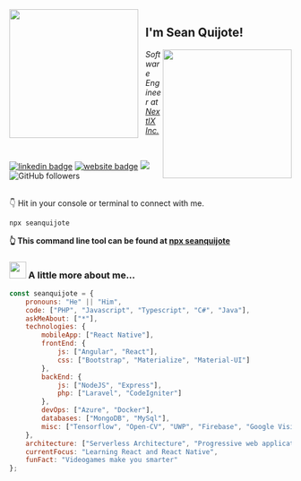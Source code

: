 <img align='left' src="https://media.giphy.com/media/Nx0rz3jtxtEre/giphy.gif" width="230" style="padding-right: 10px;">
<h2 style="padding-top: -20px;">
    I'm Sean Quijote!
    <!-- <img src="https://media.giphy.com/media/fHFY9R9aP76BPF5Fso/giphy.gif" width="30"> -->
</h2>
<img align='right' src="https://media.giphy.com/media/M9gbBd9nbDrOTu1Mqx/giphy.gif" width="230">
<p>
    <em>
        Software Engineer at 
        <a href="https://www.nextixsystems.com/">NextIX Inc.</a>
        <!-- <img src="https://media.giphy.com/media/ZEUODEtQiUZWGg6IHR/giphy.gif" width="30" style="position: absolute;"> -->
    </em>
</p>
<br />

[![linkedin badge](https://img.shields.io/badge/Sean_Quijote-blue?style=flat&logo=linkedin)](https://www.linkedin.com/in/seanquijote/)
[![website badge](https://img.shields.io/badge/Website-30302f?style=flat&logo=angular)](https://seanquijote.github.io/)
![](https://visitor-badge.glitch.me/badge?page_id=seanquijote.seanquijote)
![GitHub followers](https://img.shields.io/github/followers/seanquijote?label=Follow&style=social)


<br/>
👇 Hit in your console or terminal to connect with me.

```bash
npx seanquijote
```
**👆 This command line tool can be found at [npx seanquijote](https://github.com/seanquijote/npx-card)**

### <img src="https://media.giphy.com/media/fHFY9R9aP76BPF5Fso/giphy.gif" width="30"> A little more about me... 

```javascript
const seanquijote = {
    pronouns: "He" || "Him",
    code: ["PHP", "Javascript", "Typescript", "C#", "Java"],
    askMeAbout: ["*"],
    technologies: {
        mobileApp: ["React Native"],
        frontEnd: {
            js: ["Angular", "React"],
            css: ["Bootstrap", "Materialize", "Material-UI"]
        },
        backEnd: {
            js: ["NodeJS", "Express"],
            php: ["Laravel", "CodeIgniter"]
        },
        devOps: ["Azure", "Docker"],
        databases: ["MongoDB", "MySql"],
        misc: ["Tensorflow", "Open-CV", "UWP", "Firebase", "Google Vision API", "SVN"]
    },
    architecture: ["Serverless Architecture", "Progressive web applications", "Single page applications"],
    currentFocus: "Learning React and React Native",
    funFact: "Videogames make you smarter"
};
```